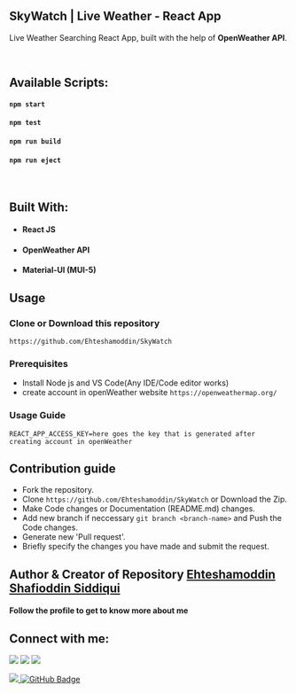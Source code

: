 ## SkyWatch | Live Weather - React App

<!-- ### [Demo Link](https://weatherx-live.netlify.app/) 🔗 -->

Live Weather Searching React App, built with the help of **OpenWeather API**.

<br/>

## Available Scripts:

#### `npm start`

#### `npm test`

#### `npm run build`

#### `npm run eject`

<br/>

## Built With:
- #### **React JS**
- #### **OpenWeather API**
- #### **Material-UI (MUI-5)**

## Usage
### Clone or Download this repository
``` https://github.com/Ehteshamoddin/SkyWatch ```
### Prerequisites
- Install Node js and VS Code(Any IDE/Code editor works)
- create account in openWeather website ``` https://openweathermap.org/ ```

### Usage Guide
``` 
REACT_APP_ACCESS_KEY=here goes the key that is generated after creating account in openWeather
 ```
 
## Contribution guide
- Fork the repository.
- Clone ``` https://github.com/Ehteshamoddin/SkyWatch ``` or Download the Zip.
- Make Code changes or Documentation (README.md) changes.
- Add new branch if neccessary ``` git branch <branch-name> ``` and Push the Code changes.
- Generate new 'Pull request'.
- Briefly specify the changes you have made and submit the request.

## Author & Creator of Repository [Ehteshamoddin Shafioddin Siddiqui](https://github.com/Ehteshamoddin)
#### Follow the profile to get to know more about me
## Connect with me:
<p align="left">
<a href = "https://www.linkedin.com/in/ehteshamoddin-siddiqui-b719b9206/"><img src="https://img.icons8.com/fluent/48/000000/linkedin.png"/></a>
<a href = "https://twitter.com/i_am_ESS_01"><img src="https://img.icons8.com/fluent/48/000000/twitter.png"/></a>
<a href = "https://www.instagram.com/ehteshamoddin/"><img src="https://img.icons8.com/fluent/48/000000/instagram-new.png"/></a>
</p>
<a href="https://github.com/Meghna-DAS/github-profile-views-counter">
    <img src="https://komarev.com/ghpvc/?username=Ehteshamoddin">
</a>
<a href="https://github.com/Ehteshamoddin?tab=followers"><img src="https://img.shields.io/github/followers/Ehteshamoddin?label=Followers&style=social" alt="GitHub Badge"></a>
